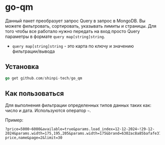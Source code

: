 # go-qm

Данный пакет преобразует запрос Query в запрос в MongoDB. Вы можете фильтровать, сортировать, указывать лимиты и страницы. Для того чтобы все работало нужно передать на вход просто Query параметры в формате `query map[string]string`.

* `query map[string]string` - это карта по ключу и значению фильтрации/вывода

## Установка

```go
go get github.com/shinpi-tech/go_qm
```

## Как пользоваться

Для выполнения фильтрации определенных типов данных таких как: число и дата. Используются оператор `~`.

Пример:
```
?price=5000~6000&available=true&params.load_index=12-12-2024~!29-12-2024&params.width=175,195,205&params.width=175&brand=6302ac8a85bafafe377bd7dd,6302ac8a85bafafe377bd7dd&sort=-price,name&page=2&limit=30
```



